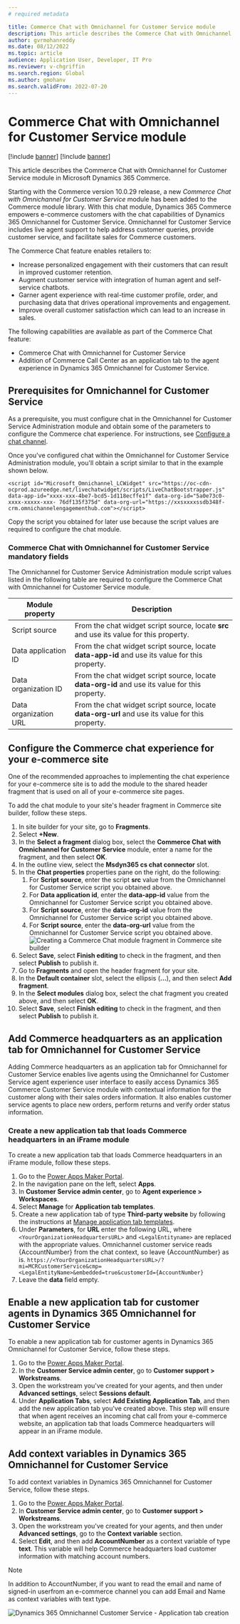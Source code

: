 ```yaml
---
# required metadata

title: Commerce Chat with Omnichannel for Customer Service module
description: This article describes the Commerce Chat with Omnichannel for Customer Service module in Microsoft Dynamics 365 Commerce.
author: gvrmohanreddy
ms.date: 08/12/2022
ms.topic: article
audience: Application User, Developer, IT Pro
ms.reviewer: v-chgriffin
ms.search.region: Global
ms.author: gmohanv
ms.search.validFrom: 2022-07-20
---
```


# Commerce Chat with Omnichannel for Customer Service module

[!include [banner](includes/banner.md)]
[!include [banner](includes/preview-banner.md)]

This article describes the Commerce Chat with Omnichannel for Customer Service module in Microsoft Dynamics 365 Commerce.

Starting with the Commerce version 10.0.29 release, a new *Commerce Chat with Omnichannel for Customer Service* module has been added to the Commerce module library. With this chat module, Dynamics 365 Commerce empowers e-commerce customers with the chat capabilities of Dynamics 365 Omnichannel for Customer Service. Omnichannel for Customer Service includes live agent support to help address customer queries, provide customer service, and facilitate sales for Commerce customers. 

The Commerce Chat feature enables retailers to:

- Increase personalized engagement with their customers that can result in improved customer retention.
- Augment customer service with integration of human agent and self-service chatbots.
- Garner agent experience with real-time customer profile, order, and purchasing data that drives operational improvements and engagement.
- Improve overall customer satisfaction which can lead to an increase in sales.
 
The following capabilities are available as part of the Commerce Chat feature:

 - Commerce Chat with Omnichannel for Customer Service
 - Addition of Commerce Call Center as an application tab to the agent experience in Dynamics 365 Omnichannel for Customer Service.

## Prerequisites for Omnichannel for Customer Service 

As a prerequisite, you must configure chat in the Omnichannel for Customer Service Administration module and obtain some of the parameters to configure the Commerce chat experience. For instructions, see [Configure a chat channel](/dynamics365/customer-service/set-up-chat-widget).

Once you've configured chat within the Omnichannel for Customer Service Administration module, you'll obtain a script similar to that in the example shown below.  

`<script id="Microsoft_Omnichannel_LCWidget" src="https://oc-cdn-ocprod.azureedge.net/livechatwidget/scripts/LiveChatBootstrapper.js" data-app-id="xxxx-xxx-4be7-bcd5-1d118ecffe1f" data-org-id="5a0e73c0-xxxx-xxxxx-xxx- 76df135f375d" data-org-url="https://xxsxxxxssdb348f-crm.omnichannelengagementhub.com"></script>`

Copy the script you obtained for later use because the script values are required to configure the chat module.

### Commerce Chat with Omnichannel for Customer Service mandatory fields

The Omnichannel for Customer Service Administration module script values listed in the following table are required to configure the Commerce Chat with Omnichannel for Customer Service module.

| Module property| Description  |
| ------------- |--------------|
| Script source | From the chat widget script source, locate **src** and use its value for this property. |
| Data application ID      | From the chat widget script source, locate **data-app-id** and use its value for this property. |
| Data organization ID      | From the chat widget script source, locate **data-org-id** and use its value for this property. |
| Data organization URL     | From the chat widget script source, locate **data-org-url** and use its value for this property. |

## Configure the Commerce chat experience for your e-commerce site 

One of the recommended approaches to implementing the chat experience for your e-commerce site is to add the module to the shared header fragment that is used on all of your e-commerce site pages. 

To add the chat module to your site's header fragment in Commerce site builder, follow these steps.

1. In site builder for your site, go to **Fragments**.
1. Select **+New**.
1. In the **Select a fragment** dialog box, select the **Commerce Chat with Omnichannel for Customer Service** module, enter a name for the fragment, and then select **OK**.
1. In the outline view, select the **Msdyn365 cs chat connector** slot. 
1. In the **Chat properties** properties pane on the right, do the following:
    1. For **Script source**, enter the script **src** value from the Omnichannel for Customer Service script you obtained above.
    1. For **Data application id**, enter the **data-app-id** value from the Omnichannel for Customer Service script you obtained above.
    1. For **Script source**, enter the **data-org-id** value from the Omnichannel for Customer Service script you obtained above.
    1. For **Script source**, enter the **data-org-url** value from the Omnichannel for Customer Service script you obtained above.
    ![Creating a Commerce Chat module fragment in Commerce site builder](media/Commerce-chat-creating-new-fragment.png)
1. Select **Save**, select **Finish editing** to check in the fragment, and then select **Publish** to publish it.
1. Go to **Fragments** and open the header fragment for your site. 
1. In the **Default container** slot, select the ellipsis (**...**), and then select **Add fragment**.
1. In the **Select modules** dialog box, select the chat fragment you created above, and then select **OK**.
1. Select **Save**, select **Finish editing** to check in the fragment, and then select **Publish** to publish it.

## Add Commerce headquarters as an application tab for Omnichannel for Customer Service

Adding Commerce headquarters as an application tab for Omnichannel for Customer Service enables live agents using the Omnichannel for Customer Service agent experience user interface to easily access Dynamics 365 Commerce Customer Service module with contextual information for the customer along with their sales orders information. It also enables customer service agents to place new orders, perform returns and verify order status information. 

### Create a new application tab that loads Commerce headquarters in an iFrame module 

To create a new application tab that loads Commerce headquarters in an iFrame module, follow these steps.

1. Go to the [Power Apps Maker Portal](https://make.powerapps.com). 
1. In the navigation pane on the left, select **Apps**.
1. In **Customer Service admin center**, go to **Agent experience \>  Workspaces**.
1. Select **Manage** for **Application tab templates**. 
1. Create a new application tab of type **Third-party website** by following the instructions at [Manage application tab templates](/dynamics365/app-profile-manager/application-tab-templates?tabs=customerserviceadmincenter).
1. Under **Parameters**,  for **URL** enter the following URL, where `<YourOrganizationHeadquartersURL>` and `<LegalEntityname>` are replaced with the appropriate values. Omnichannel customer service reads {AccountNumber} from the chat context, so leave {AccountNumber} as is.
    `https://<YourOrganizationHeadquartersURL>/?mi=MCRCustomerService&cmp=<LegalEntityName>&embedded=true&customerId={AccountNumber}`
1. Leave the **data** field empty.

## Enable a new application tab for customer agents in Dynamics 365 Omnichannel for Customer Service

To enable a new application tab for customer agents in Dynamics 365 Omnichannel for Customer Service, follow these steps.
	
1. Go to the [Power Apps Maker Portal](https://make.powerapps.com).
1. In the **Customer Service admin center**, go to **Customer support \> Workstreams**.
1. Open the workstream you've created for your agents, and then under **Advanced settings**, select **Sessions default**. 
1. Under **Application Tabs**, select **Add Existing Application Tab**, and then add the new application tab you've created above. This step will ensure that when agent receives an incoming chat call from your e-commerce website, an application tab that loads Commerce headquarters will appear in an iFrame module.  

## Add context variables in Dynamics 365 Omnichannel for Customer Service

To add context variables in Dynamics 365 Omnichannel for Customer Service, follow these steps.

1. Go to the [Power Apps Maker Portal](https://make.powerapps.com).
1. In **Customer Service admin center**, go to **Customer support \>  Workstreams**.
1. Open the workstream you've created for your agents, and then under **Advanced settings**, go to the **Context variable** section. 
1. Select **Edit**, and then add **AccountNumber** as a context variable of type **text**. This variable will help Commerce headquarters load customer information with matching account numbers. 

> [!NOTE] 
> In addition to AccountNumber, if you want to read the email and name of signed-in userfrom an e-commerce channel you can add Email and Name as context variables with text type. 

![Dynamics 365 Omnichannel Customer Service - Application tab creation](media/OC-CS-Admin-Application-Tab-Parameters.png)





